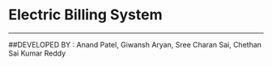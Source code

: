 # Electric Billing System
______________________________
##DEVELOPED BY : Anand Patel, Giwansh Aryan, Sree Charan Sai, Chethan Sai Kumar Reddy


